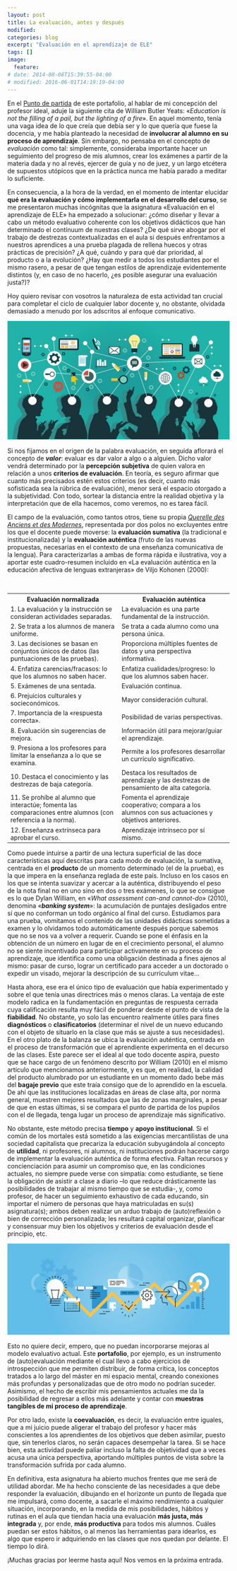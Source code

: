 ```yaml
---
layout: post
title: La evaluación, antes y después
modified:
categories: blog
excerpt: "Evaluación en el aprendizaje de ELE"
tags: []
image:
  feature:
# date: 2014-08-08T15:39:55-04:00
# modified: 2016-06-01T14:19:19-04:00
---
```


En el [Punto de partida](https://immalopez.github.io/blog/punto-de-partida/) de este portafolio, al hablar de mi concepción del profesor ideal, aduje la siguiente cita de William Butler Yeats: «_Education is not the filling of a pail, but the lighting of a fire_». En aquel momento, tenía una vaga idea de lo que creía que debía ser y lo que quería que fuese la docencia, y me había planteado la necesidad de **involucrar al alumno en su proceso de aprendizaje**. Sin embargo, no pensaba en el concepto de _evaluación_ como tal: simplemente, consideraba importante hacer un seguimiento del progreso de mis alumnos, crear los exámenes a partir de la materia dada y no al revés, ejercer de guía y no de juez, y un largo etcétera de supuestos utópicos que en la práctica nunca me había parado a meditar lo suficiente.

En consecuencia, a la hora de la verdad, en el momento de intentar elucidar **qué era la evaluación y cómo implementarla en el desarrollo del curso**, se me presentaron muchas incógnitas que la asignatura «Evaluación en el aprendizaje de ELE» ha empezado a solucionar: ¿cómo diseñar y llevar a cabo un método evaluativo coherente con los objetivos didácticos que han determinado el contínuum de nuestras clases? ¿De qué sirve abogar por el trabajo de destrezas contextualizadas en el aula si después enfrentamos a nuestros aprendices a una prueba plagada de rellena huecos y otras prácticas de precisión? ¿A qué, cuándo y para qué dar prioridad, al producto o a la evolución? ¿Hay que medir a todos los estudiantes por el mismo rasero, a pesar de que tengan estilos de aprendizaje evidentemente distintos (y, en caso de no hacerlo, ¿es posible asegurar una evaluación justa?)?

Hoy quiero revisar con vosotros la naturaleza de esta actividad tan crucial para completar el ciclo de cualquier labor docente y, no obstante, olvidada demasiado a menudo por los adscritos al enfoque comunicativo.

![Evaluación2](/images/1*Z2j07N34E6BdM-SZkjaGmg.jpeg)

Si nos fijamos en el origen de la palabra evaluación, en seguida aflorará el concepto de **_valor_**: evaluar es dar valor a algo o a alguien. Dicho valor vendrá determinado por la **percepción subjetiva** de quien valora en relación a unos **criterios de evaluación**. En teoría, es seguro afirmar que cuanto más precisados estén estos criterios (es decir, cuanto más sofisticada sea la rúbrica de evaluación), menor será el espacio otorgado a la subjetividad. Con todo, sortear la distancia entre la realidad objetiva y la interpretación que de ella hacemos, como veremos, no es tarea fácil.

El campo de la evaluación, como tantos otros, tiene su propia _[Querelle des Anciens et des Modernes](https://es.wikipedia.org/wiki/Debate_de_los_antiguos_y_los_modernos)_, representada por dos polos no excluyentes entre los que el docente puede moverse: la **evaluación sumativa** (la tradicional e institucionalizada) y la **evaluación auténtica** (fruto de las nuevas propuestas, necesarias en el contexto de una enseñanza comunicativa de la lengua). Para caracterizarlas a ambas de forma rápida e ilustrativa, voy a aportar este cuadro-resumen incluido en «La evaluación auténtica en la educación afectiva de lenguas extranjeras» de Viljo Kohonen (2000): 

<table width="100%">
  <tbody>
    <tr>
      <th>Evaluación normalizada</th>
      <th>Evaluación auténtica</th>
    </tr>
    <tr>
      <td width="50%">1. La evaluación y la instrucción se consideran actividades separadas.</td>
      <td>La evaluación es una parte fundamental de la instrucción.</td>
      </tr>
    <tr>
      <td>2. Se trata a los alumnos de manera uniforme.</td>
      <td>Se trata a cada alumno como una persona única.</td>
      </tr>
    <tr>
      <td>3. Las decisiones se basan en conjuntos únicos de datos (las puntuaciones de las pruebas).</td>
      <td>Proporciona múltiples fuentes de datos y una perspectiva informativa.</td>
      </tr>
    <tr>
      <td>4. Enfatiza carencias/fracasos: lo que los alumnos no saben hacer.</td>
      <td>Enfatiza cualidades/progreso: lo que los alumnos saben hacer.</td>
      </tr>
    <tr>
      <td>5. Exámenes de una sentada.</td>
      <td>Evaluación continua.</td>
      </tr>
    <tr>
      <td>6. Prejuicios culturales y socieconómicos.</td>
      <td>Mayor consideración cultural.</td>
      </tr>
    <tr>
      <td>7. Importancia de la «respuesta correcta».</td>
      <td>Posibilidad de varias perspectivas.</td>
      </tr>
    <tr>
      <td>8. Evaluación sin sugerencias de mejora.</td>
      <td>Información útil para mejorar/guiar el aprendizaje.</td>
      </tr>
    <tr>
      <td>9. Presiona a los profesores para limitar la enseñanza a lo que se examina.</td>
      <td>Permite a los profesores desarrollar un currículo significativo.</td>
      </tr>
    <tr>
      <td>10. Destaca el conocimiento y las destrezas de baja categoría.</td>
      <td>Destaca los resultados de aprendizaje y las destrezas de pensamiento de alta categoría.</td>
      </tr>
    <tr>
      <td>11. Se prohíbe al alumno que interactúe; fomenta las comparaciones entre alumnos (con referencia a la norma).</td>
      <td>Fomenta el aprendizaje cooperativo; compara a los alumnos con sus actuaciones y objetivos anteriores.</td>
      </tr>
    <tr>
      <td>12. Enseñanza extrínseca para aprobar el curso.</td>
      <td>Aprendizaje intrínseco por sí mismo.</td>
      </tr>
    </tbody>
</table>

Como puede intuirse a partir de una lectura superficial de las doce características aquí descritas para cada modo de evaluación, la sumativa, centrada en el **producto** de un momento determinado (el de la prueba), es la que impera en la enseñanza reglada de este país. Incluso en los casos en los que se intenta suavizar y acercar a la auténtica, distribuyendo el peso de la nota final no en uno sino en dos o tres exámenes, lo que se consigue es lo que Dylan William, en «_What assessment can-and cannot-do_» (2010), denomina «_**banking system**_»: la acumulación de puntajes desligados entre sí que no conforman un todo orgánico al final del curso. Estudiamos para una prueba, vomitamos el contenido de las unidades didácticas sometidas a examen y lo olvidamos todo automáticamente después porque sabemos que no se nos va a volver a requerir. Cuando se pone el énfasis en la obtención de un número en lugar de en el crecimiento personal, el alumno no se siente incentivado para participar activamente en su proceso de aprendizaje, que identifica como una obligación destinada a fines ajenos al mismo: pasar de curso, lograr un certificado para acceder a un doctorado o expedir un visado,  mejorar la descripción de su currículum vitae…

Hasta ahora, ese era el único tipo de evaluación que había experimentado y sobre el que tenía unas directrices más o menos claras. La ventaja de este modelo radica en la fundamentación en preguntas de respuesta cerrada cuya calificación resulta muy fácil de ponderar desde el punto de vista de la **fiabilidad**. No obstante, yo solo las encuentro realmente útiles para fines **diagnósticos** o **clasificatorios** (determinar el nivel de un nuevo educando con el objeto de situarlo en la clase que más se ajuste a sus necesidades). En el otro plato de la balanza se ubica la evaluación auténtica, centrada en el proceso de transformación que el aprendiente experimenta en el decurso de las clases. Este parece ser el ideal al que todo docente aspira, puesto que se hace cargo de un fenómeno descrito por William (2010) en el mismo artículo que mencionamos anteriormente, y es que, en realidad, la calidad del producto alumbrado por un estudiante en un momento dado bebe más del **bagaje previo** que este traía consigo que de lo aprendido en la escuela. De ahí que las instituciones localizadas en áreas de clase alta, por norma general, muestren mejores resultados que las de zonas marginales, a pesar de que en estas últimas, si se compara el punto de partida de los pupilos con el de llegada, tenga lugar un proceso de aprendizaje más significativo.

No obstante, este método precisa **tiempo** y **apoyo institucional**. Si el común de los mortales está sometido a las exigencias mercantilistas de una sociedad capitalista que precariza la educación subyugándola al concepto de **utilidad**, ni profesores, ni alumnos, ni instituciones podrán hacerse cargo de implementar la evaluación auténtica de forma efectiva. Faltan recursos y concienciación para asumir un compromiso que, en las condiciones actuales, no siempre puede verse con simpatía: como estudiante, se tiene la obligación de asistir a clase a diario –lo que reduce drásticamente las posibilidades de trabajar al mismo tiempo que se estudia-, y, como profesor, de hacer un seguimiento exhaustivo de cada educando, sin importar el número de personas que haya matriculadas en su(s) asignatura(s); ambos deben realizar un arduo trabajo de (auto)reflexión o bien de corrección personalizada; les resultará capital organizar, planificar y consensuar muy bien los objetivos y criterios de evaluación desde el principio, etc.

![Evaluación](/images/slider1.png)

Esto no quiere decir, empero, que no puedan incorporarse mejoras al modelo evaluativo actual. Este **portafolio**, por ejemplo, es un instrumento de (auto)evaluación mediante el cual llevo a cabo ejercicios de introspección que me permiten distribuir, de forma crítica, los conceptos tratados a lo largo del máster en mi espacio mental, creando conexiones más profundas y personalizadas que de otro modo no podrían suceder. Asimismo, el hecho de escribir mis pensamientos actuales me da la posibilidad de regresar a ellos más adelante y contar con **muestras tangibles de mi proceso de aprendizaje**.

Por otro lado, existe la **coevaluación**, es decir, la evaluación entre iguales, que a mi juicio puede aligerar el trabajo del profesor y hacer más conscientes a los aprendientes de los objetivos que deben asimilar, puesto que, sin tenerlos claros, no serán capaces desempeñar la tarea. Si se hace bien, esta actividad puede paliar incluso la falta de objetividad que a veces acusa una única perspectiva, aportando múltiples puntos de vista sobre la transformación sufrida por cada alumno.

En definitiva, esta asignatura ha abierto muchos frentes que me será de utilidad abordar. Me ha hecho consciente de las necesidades a que debe responder la evaluación, dibujando en el horizonte un punto de llegada que me impulsará, como docente, a sacarle el máximo rendimiento a cualquier situación, incorporando, en la medida de mis posibilidades, hábitos y rutinas en el aula que tiendan hacia una evaluación **más justa, más integrada** y, por ende, **más productiva** para todos mis alumnos. Cuáles puedan ser estos hábitos, o al menos las herramientas para idearlos, es algo que espero ir adquiriendo en las clases que nos quedan por delante. El tiempo lo dirá.

¡Muchas gracias por leerme hasta aquí! Nos vemos en la próxima entrada.
